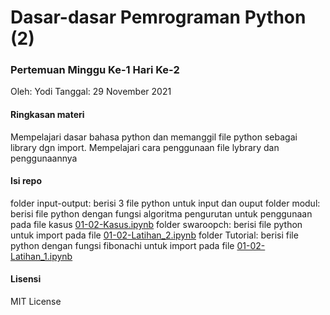 # Dasar-dasar Pemrograman Python (2)
### Pertemuan Minggu Ke-1 Hari Ke-2

Oleh: Yodi
Tanggal: 29 November 2021

#### Ringkasan materi
Mempelajari dasar bahasa python dan memanggil file python sebagai library dgn import.
Mempelajari cara penggunaan file lybrary dan penggunaannya


#### Isi repo
folder input-output: berisi 3 file python untuk input dan ouput
folder modul: berisi file python dengan fungsi algoritma pengurutan untuk penggunaan pada file kasus [01-02-Kasus.ipynb](./01-02-Kasus.ipynb)
folder swaroopch: berisi file python untuk import pada file [01-02-Latihan_2.ipynb](./01-02-Latihan_2.ipynb)
folder Tutorial: berisi file python dengan fungsi fibonachi untuk import pada file [01-02-Latihan_1.ipynb](./01-02-Latihan_1.ipynb)


#### Lisensi

MIT License
